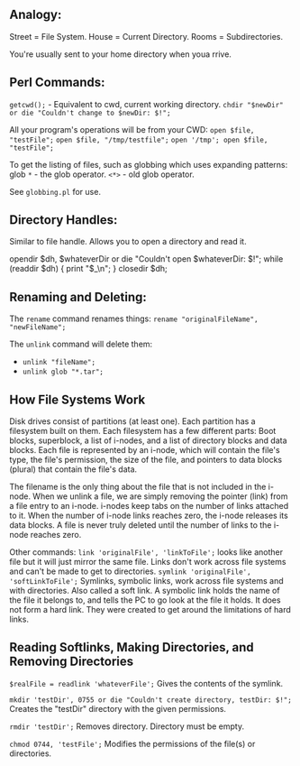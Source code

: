 ## Analogy:
Street = File System.
House = Current Directory.
Rooms = Subdirectories.

You're usually sent to your home directory when youa rrive.

## Perl Commands:
`getcwd();` - Equivalent to cwd, current working directory.
`chdir "$newDir" or die "Couldn't change to $newDir: $!";`

All your program's operations will be from your CWD:
`open $file, "testFile";`
`open $file, "/tmp/testfile";`
`open '/tmp'; open $file, "testFile";`

To get the listing of files, such as globbing which uses expanding patterns:
glob `*` - the glob operator.
`<*>` - old glob operator.

See `globbing.pl` for use.

## Directory Handles:
Similar to file handle. Allows you to open a directory and read it.

opendir $dh, $whateverDir or die "Couldn't open $whateverDir: $!";
while (readdir $dh) {
  print "$_\n";
}
closedir $dh;

## Renaming and Deleting:
The `rename` command renames things:
`rename "originalFileName", "newFileName";`

The `unlink` command will delete them:
- `unlink "fileName";`
- `unlink glob "*.tar";`

##  How File Systems Work
Disk drives consist of partitions (at least one). Each partition has a filesystem built on them.
Each filesystem has a few different parts: 
Boot blocks, superblock, a list of i-nodes, and a list of directory blocks and data blocks.
Each file is represented by an i-node, which will contain the file's type, the file's permission,
the size of the file, and pointers to data blocks (plural) that contain the file's data.

The filename is the only thing about the file that is not included in the i-node.
When we unlink a file, we are simply removing the pointer (link) from a file entry to an i-node.
i-nodes keep tabs on the number of links attached to it. When the number of i-node links reaches zero, the i-node releases its data blocks. A file is never truly deleted until the number of links to the i-node reaches zero.

Other commands:
`link 'originalFile', 'linkToFile';` looks like another file but it will just mirror the same file. Links don't work across file systems and can't be made to get to directories.
`symlink 'originalFile', 'softLinkToFile';` 
Symlinks, symbolic links, work across file systems and with directories. Also called a soft link.
A symbolic link holds the name of the file it belongs to, and tells the PC to go look at the file
it holds. It does not form a hard link. They were created to get around the limitations of hard links.

## Reading Softlinks, Making Directories, and Removing Directories
`$realFile = readlink 'whateverFile';` 
Gives the contents of the symlink.

`mkdir 'testDir', 0755 or die "Couldn't create directory, testDir: $!";`
Creates the "testDir" directory with the given permissions.

`rmdir 'testDir';`
Removes directory. Directory must be empty.

`chmod 0744, 'testFile';`
Modifies the permissions of the file(s) or directories.